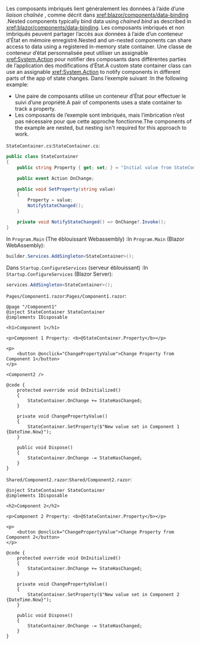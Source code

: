 <span data-ttu-id="f078f-101">Les composants imbriqués lient généralement les données à l’aide d’une *liaison chaînée* , comme décrit dans <xref:blazor/components/data-binding> .</span><span class="sxs-lookup"><span data-stu-id="f078f-101">Nested components typically bind data using *chained bind* as described in <xref:blazor/components/data-binding>.</span></span> <span data-ttu-id="f078f-102">Les composants imbriqués et non imbriqués peuvent partager l’accès aux données à l’aide d’un conteneur d’État en mémoire enregistré.</span><span class="sxs-lookup"><span data-stu-id="f078f-102">Nested and un-nested components can share access to data using a registered in-memory state container.</span></span> <span data-ttu-id="f078f-103">Une classe de conteneur d’état personnalisée peut utiliser un assignable <xref:System.Action> pour notifier des composants dans différentes parties de l’application des modifications d’État.</span><span class="sxs-lookup"><span data-stu-id="f078f-103">A custom state container class can use an assignable <xref:System.Action> to notify components in different parts of the app of state changes.</span></span> <span data-ttu-id="f078f-104">Dans l’exemple suivant :</span><span class="sxs-lookup"><span data-stu-id="f078f-104">In the following example:</span></span>

* <span data-ttu-id="f078f-105">Une paire de composants utilise un conteneur d’État pour effectuer le suivi d’une propriété.</span><span class="sxs-lookup"><span data-stu-id="f078f-105">A pair of components uses a state container to track a property.</span></span>
* <span data-ttu-id="f078f-106">Les composants de l’exemple sont imbriqués, mais l’imbrication n’est pas nécessaire pour que cette approche fonctionne.</span><span class="sxs-lookup"><span data-stu-id="f078f-106">The components of the example are nested, but nesting isn't required for this approach to work.</span></span>

<span data-ttu-id="f078f-107">`StateContainer.cs`:</span><span class="sxs-lookup"><span data-stu-id="f078f-107">`StateContainer.cs`:</span></span>

```csharp
public class StateContainer
{
    public string Property { get; set; } = "Initial value from StateContainer";

    public event Action OnChange;

    public void SetProperty(string value)
    {
        Property = value;
        NotifyStateChanged();
    }

    private void NotifyStateChanged() => OnChange?.Invoke();
}
```

<span data-ttu-id="f078f-108">In `Program.Main` (The éblouissant Webassembly) :</span><span class="sxs-lookup"><span data-stu-id="f078f-108">In `Program.Main` (Blazor WebAssembly):</span></span>

```csharp
builder.Services.AddSingleton<StateContainer>();
```

<span data-ttu-id="f078f-109">Dans `Startup.ConfigureServices` (serveur éblouissant) :</span><span class="sxs-lookup"><span data-stu-id="f078f-109">In `Startup.ConfigureServices` (Blazor Server):</span></span>

```csharp
services.AddSingleton<StateContainer>();
```

<span data-ttu-id="f078f-110">`Pages/Component1.razor`:</span><span class="sxs-lookup"><span data-stu-id="f078f-110">`Pages/Component1.razor`:</span></span>

```razor
@page "/Component1"
@inject StateContainer StateContainer
@implements IDisposable

<h1>Component 1</h1>

<p>Component 1 Property: <b>@StateContainer.Property</b></p>

<p>
    <button @onclick="ChangePropertyValue">Change Property from Component 1</button>
</p>

<Component2 />

@code {
    protected override void OnInitialized()
    {
        StateContainer.OnChange += StateHasChanged;
    }

    private void ChangePropertyValue()
    {
        StateContainer.SetProperty($"New value set in Component 1 {DateTime.Now}");
    }

    public void Dispose()
    {
        StateContainer.OnChange -= StateHasChanged;
    }
}
```

<span data-ttu-id="f078f-111">`Shared/Component2.razor`:</span><span class="sxs-lookup"><span data-stu-id="f078f-111">`Shared/Component2.razor`:</span></span>

```razor
@inject StateContainer StateContainer
@implements IDisposable

<h2>Component 2</h2>

<p>Component 2 Property: <b>@StateContainer.Property</b></p>

<p>
    <button @onclick="ChangePropertyValue">Change Property from Component 2</button>
</p>

@code {
    protected override void OnInitialized()
    {
        StateContainer.OnChange += StateHasChanged;
    }

    private void ChangePropertyValue()
    {
        StateContainer.SetProperty($"New value set in Component 2 {DateTime.Now}");
    }

    public void Dispose()
    {
        StateContainer.OnChange -= StateHasChanged;
    }
}
```
